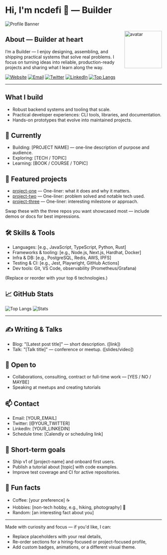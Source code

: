 # Hi, I'm ncdefi 👋 — Builder

![Profile Banner](https://raw.githubusercontent.com/ncdefi/ncdefi/main/.github/profile-banner.png)

<img align="right" width="120" alt="avatar" src="https://github.com/ncdefi.png" />

## About — Builder at heart
I’m a Builder — I enjoy designing, assembling, and shipping practical systems that solve real problems. I focus on turning ideas into reliable, production-ready projects and sharing what I learn along the way.

[![Website](https://img.shields.io/badge/website-Visit-blue?style=for-the-badge&logo=googlechrome)]([YOUR_WEBSITE_URL])
[![Email](https://img.shields.io/badge/email-hello%40yourdomain.com-red?style=for-the-badge&logo=gmail)](mailto:[YOUR_EMAIL])
[![Twitter](https://img.shields.io/badge/twitter-@yourhandle-1DA1F2?style=for-the-badge&logo=twitter)](https://twitter.com/[YOUR_TWITTER])
[![LinkedIn](https://img.shields.io/badge/linkedin-Connect-0077B5?style=for-the-badge&logo=linkedin)](https://linkedin.com/in/[YOUR_LINKEDIN])
[![Top Langs](https://img.shields.io/github/languages/top/ncdefi?style=for-the-badge)](https://github.com/ncdefi)

---

## What I build
- Robust backend systems and tooling that scale.
- Practical developer experiences: CLI tools, libraries, and documentation.
- Hands-on prototypes that evolve into maintained projects.

## 🔭 Currently
- Building: [PROJECT NAME] — one-line description of purpose and audience.
- Exploring: [TECH / TOPIC]
- Learning: [BOOK / COURSE / TOPIC]

## 🚀 Featured projects
- [project-one](https://github.com/ncdefi/project-one) — One-liner: what it does and why it matters.
- [project-two](https://github.com/ncdefi/project-two) — One-liner: problem solved and notable tech used.
- [project-three](https://github.com/ncdefi/project-three) — One-liner: interesting milestone or approach.

Swap these with the three repos you want showcased most — include demos or docs for best impressions.

## 🛠️ Skills & Tools
- Languages: [e.g., JavaScript, TypeScript, Python, Rust]
- Frameworks & tooling: [e.g., Node.js, Next.js, Hardhat, Docker]
- Infra & DB: [e.g., PostgreSQL, Redis, AWS, IPFS]
- Testing & CI: [e.g., Jest, Playwright, GitHub Actions]
- Dev tools: Git, VS Code, observability (Prometheus/Grafana)

(Replace or reorder with your top 6 technologies.)

## 📈 GitHub Stats
![Top Langs](https://github-readme-stats.vercel.app/api/top-langs/?username=ncdefi&layout=compact&theme=radical)
![Stats](https://github-readme-stats.vercel.app/api?username=ncdefi&show_icons=true&theme=radical)

---

## ✍️ Writing & Talks
- Blog: "[Latest post title]" — short description. ([link])
- Talk: "[Talk title]" — conference or meetup. ([slides/video])

## 🤝 Open to
- Collaborations, consulting, contract or full-time work — [YES / NO / MAYBE]
- Speaking at meetups and creating tutorials

## 📫 Contact
- Email: [YOUR_EMAIL]
- Twitter: [@YOUR_TWITTER]
- LinkedIn: [YOUR_LINKEDIN]
- Schedule time: [Calendly or scheduling link]

## 🎯 Short-term goals
- Ship v1 of [project-name] and onboard first users.
- Publish a tutorial about [topic] with code examples.
- Improve test coverage and CI for active repositories.

## 🎉 Fun facts
- Coffee: [your preference] ☕
- Hobbies: [non-tech hobby, e.g., hiking, photography] 📸
- Random: [an interesting fact about you]

---

Made with curiosity and focus — if you'd like, I can:
- Replace placeholders with your real details,
- Re-order sections for a hiring-focused or project-focused profile,
- Add custom badges, animations, or a different visual theme.
